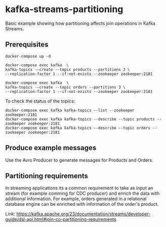 # kafka-streams-partitioning

Basic example showing how partitioning affects join operations in Kafka Streams.

## Prerequisites

    docker-compose up -d

```
docker-compose exec kafka  \
kafka-topics --create --topic products --partitions 3 \
--replication-factor 1 --if-not-exists --zookeeper zookeeper:2181

docker-compose exec kafka  \
kafka-topics --create --topic orders --partitions 3 \
--replication-factor 1 --if-not-exists --zookeeper zookeeper:2181
```

To check the status of the topics:

```
docker-compose exec kafka kafka-topics --list --zookeeper zookeeper:2181
docker-compose exec kafka kafka-topics --describe --topic products --zookeeper zookeeper:2181
docker-compose exec kafka kafka-topics --describe --topic orders --zookeeper zookeeper:2181
```

## Produce example messages

Use the Avro Producer to generate messages for Products and Orders.

## Partitioning requirements

In streaming applications its a common requirement to take as input an stream (for example comming for CDC producer) and enrich the data with additional information. For example, orders generated in a relational database engine can be enriched with information of the order's product.

Link: https://kafka.apache.org/23/documentation/streams/developer-guide/dsl-api.html#join-co-partitioning-requirements
